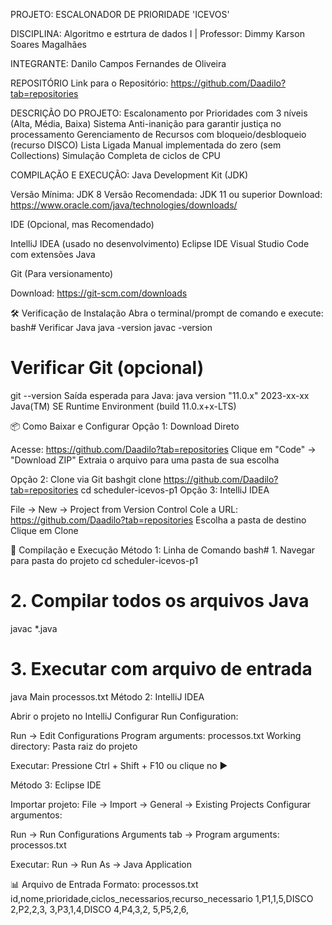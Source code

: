 PROJETO: ESCALONADOR DE PRIORIDADE 'ICEVOS'

DISCIPLINA: Algoritmo e estrtura de dados I | Professor: Dimmy Karson Soares Magalhães

INTEGRANTE: Danilo Campos Fernandes de Oliveira

REPOSITÓRIO
Link para o Repositório: https://github.com/Daadilo?tab=repositories

DESCRIÇÃO DO PROJETO: 
Escalonamento por Prioridades com 3 níveis (Alta, Média, Baixa)
Sistema Anti-inanição para garantir justiça no processamento
Gerenciamento de Recursos com bloqueio/desbloqueio (recurso DISCO)
Lista Ligada Manual implementada do zero (sem Collections)
Simulação Completa de ciclos de CPU

COMPILAÇÃO E EXECUÇÃO:
Java Development Kit (JDK)

Versão Mínima: JDK 8
Versão Recomendada: JDK 11 ou superior
Download: https://www.oracle.com/java/technologies/downloads/

IDE (Opcional, mas Recomendado)

IntelliJ IDEA (usado no desenvolvimento)
Eclipse IDE
Visual Studio Code com extensões Java

Git (Para versionamento)

Download: https://git-scm.com/downloads

🛠️ Verificação de Instalação
Abra o terminal/prompt de comando e execute:
bash# Verificar Java
java -version
javac -version

# Verificar Git (opcional)
git --version
Saída esperada para Java:
java version "11.0.x" 2023-xx-xx
Java(TM) SE Runtime Environment (build 11.0.x+x-LTS)

📦 Como Baixar e Configurar
Opção 1: Download Direto

Acesse: https://github.com/Daadilo?tab=repositories
Clique em "Code" → "Download ZIP"
Extraia o arquivo para uma pasta de sua escolha

Opção 2: Clone via Git
bashgit clone  https://github.com/Daadilo?tab=repositories
cd scheduler-icevos-p1
Opção 3: IntelliJ IDEA

File → New → Project from Version Control
Cole a URL:  https://github.com/Daadilo?tab=repositories
Escolha a pasta de destino
Clique em Clone


🚀 Compilação e Execução
Método 1: Linha de Comando
bash# 1. Navegar para pasta do projeto
cd scheduler-icevos-p1

# 2. Compilar todos os arquivos Java
javac *.java

# 3. Executar com arquivo de entrada
java Main processos.txt
Método 2: IntelliJ IDEA

Abrir o projeto no IntelliJ
Configurar Run Configuration:

Run → Edit Configurations
Program arguments: processos.txt
Working directory: Pasta raiz do projeto


Executar: Pressione Ctrl + Shift + F10 ou clique no ▶️

Método 3: Eclipse IDE

Importar projeto: File → Import → General → Existing Projects
Configurar argumentos:

Run → Run Configurations
Arguments tab → Program arguments: processos.txt


Executar: Run → Run As → Java Application


📊 Arquivo de Entrada
Formato: processos.txt
id,nome,prioridade,ciclos_necessarios,recurso_necessario
1,P1,1,5,DISCO
2,P2,2,3,
3,P3,1,4,DISCO
4,P4,3,2,
5,P5,2,6,
